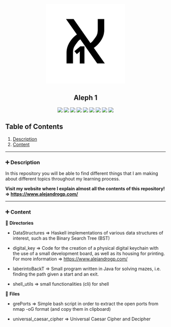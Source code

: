 <p align="center"><a href="https://www.alejandrogp.com/"><img hspace="15" width="250" height="250" src="https://github.com/aleph8/aleph8/blob/main/logos/aleph1logo.png?raw=true"></a></p>

<h2 align="center"> Aleph 1 </h2>

<p align="center"> <img src="https://img.shields.io/badge/Arduino-IDE-00599C?style=flat-square&logo=arduino"> <img src="https://img.shields.io/badge/Shell-Bash-00599C?style=flat-square&logo=shell"> <img src="https://img.shields.io/badge/C%2B%2B-11-00599C?style=flat-square&logo=c%2B%2B"> <img src="https://img.shields.io/badge/Eclipse-Java-00599C?style=flat-square&logo=eclipse"> <img src="https://img.shields.io/badge/haskell-00599C?style=flat-square&logo=haskell"> <img src="https://img.shields.io/badge/Python-3-00599C?style=flat-square&logo=python"> <img src="https://img.shields.io/badge/version-v1.0-informational?style=flat-square"/> <img src="https://img.shields.io/badge/project-documented-success?style=flat-square"/></a> <a href="LICENSE"><img src="https://img.shields.io/badge/License-MIT-informational?style=flat-square"/></a></p>

## Table of Contents
1. [Description](#heavy_plus_sign-description)
2. [Content](#heavy_plus_sign-content)

***

### :heavy_plus_sign: Description

In this repository you will be able to find different things that I am making about different topics throughout my learning process.

**Visit my website where I explain almost all the contents of this repository! => https://www.alejandrogp.com/**

***

### :heavy_plus_sign: Content

:open_file_folder: **Directories**

+ DataStructures => Haskell implementations of various data structures of interest, such as the Binary Search Tree (BST)

+ digital_key => Code for the creation of a physical digital keychain with the use of a small development board, as well as its housing for printing. For more information => https://www.alejandrogp.com/

+ laberintoBackT => Small program written in Java for solving mazes, i.e. finding the path given a start and an exit.

+ shell_utils => small functionalities (cli) for shell

:page_facing_up: **Files**

+ grePorts => Simple bash script in order to extract the open ports from nmap -oG format (and copy them in clipboard)

+ universal_caesar_cipher => Universal Caesar Cipher and Decipher  
